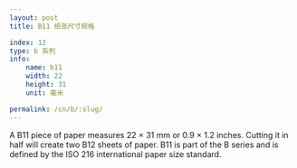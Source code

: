 ```yaml
---
layout: post
title: B11 纸张尺寸规格

index: 12
type: b 系列
info:
    name: b11
    width: 22
    height: 31
    unit: 毫米

permalink: /cn/b/:slug/
---
```

A B11 piece of paper measures 22 × 31 mm or 0.9 × 1.2 inches. Cutting it in half will create two B12 sheets of paper. B11 is part of the B series and is defined by the ISO 216 international paper size standard.
